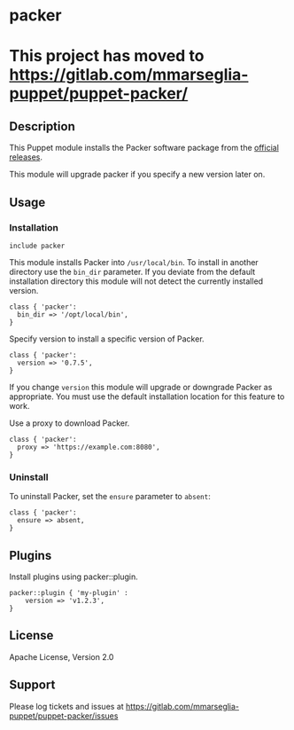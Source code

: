 packer
=======

# This project has moved to https://gitlab.com/mmarseglia-puppet/puppet-packer/

## Description

This Puppet module installs the Packer software package from the
[official releases](http://www.packer.io/downloads.html).

This module will upgrade packer if you specify a new version later on.

## Usage

### Installation
```puppet
include packer
```

This module installs Packer into `/usr/local/bin`.  To install in another
directory use the `bin_dir` parameter.  If you deviate from the default
installation directory this module will not detect the currently installed
version.

```puppet
class { 'packer':
  bin_dir => '/opt/local/bin',
}
```

Specify version to install a specific version of Packer.

```puppet
class { 'packer':
  version => '0.7.5',
}
```

If you change `version` this module will upgrade or downgrade Packer
as appropriate.  You must use the default installation location for this
feature to work.

Use a proxy to download Packer.
```puppet
class { 'packer':
  proxy => 'https://example.com:8080',
}
```


### Uninstall
To uninstall Packer, set the `ensure` parameter to `absent`:

```puppet
class { 'packer':
  ensure => absent,
}
```

## Plugins
Install plugins using packer::plugin.

```puppet
packer::plugin { 'my-plugin' :
	version	=> 'v1.2.3',
}
```

## License
Apache License, Version 2.0

## Support
Please log tickets and issues at https://gitlab.com/mmarseglia-puppet/puppet-packer/issues
